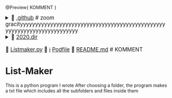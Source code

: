 @Preview{ KOMMENT }

<big><div>
<details><summary>📂 <a href="./.github">.github</a>      <span># zoom gracityyyyyyyyyyyyyyyyyyyyyyyyyyyyyyyyyyyyyyyyyyyyyyyyyyyyyyyyyyyyyyyyyyyyyyyy</span>
</summary><blockquote><details><summary>📂 <a href="./.github/workflows">workflows</a> 
</summary><blockquote>📄 <a href="./.github/workflows/pythonpackage.yml">pythonpackage.yml</a> </blockquote></details></blockquote></details>

<details><summary>📂 <a href="./2020.dir">2020.dir</a> 
</summary><blockquote>📄 <a href="./2020.dir/abc.txt">abc.txt</a> </blockquote></details>

📄 <a href="./Listmaker.py">Listmaker.py</a> 
📄 <a href="https://guides.cocoapods.org/using/the-podfile.html">ℹ️</a> <a href="./Podfile">Podfile</a> 
📄 <a href="./README.md">README.md</a>    <span> # KOMMENT</span>
</div></big>

# List-Maker

This is a python program I wrote
After choosing a folder, the program makes a txt file which includes all the subfolders and files inside them

